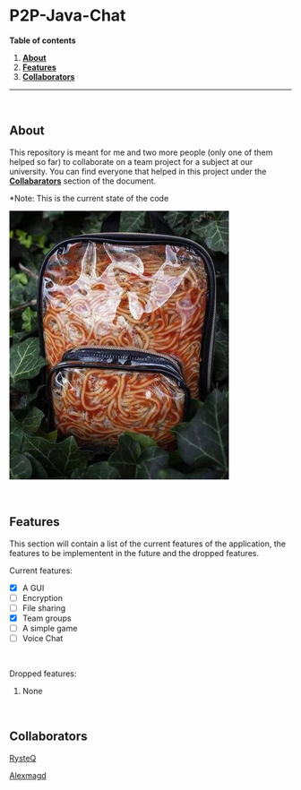 # P2P-Java-Chat

**Table of contents**
1. **[About](#about)**
2. **[Features](#features)**
4. **[Collaborators](#collaborators)**

---

<br>

## About

This repository is meant for me and two more people (only one of them helped so far) to collaborate on a team project for a subject at our university. You can find everyone that helped in this project under the **[Collabarators](#collaborators)** section of the document.

*Note: This is the current state of the code

![SPAGHETT](/misc/SPAGHETT.png)

<br>

## Features

This section will contain a list of the current features of the application, the features to be implementent in the future and the dropped features.

Current features:
- [x] A GUI
- [ ] Encryption
- [ ] File sharing
- [x] Team groups
- [ ] A simple game
- [ ] Voice Chat

<br>

Dropped features:
1. None

<br>

## Collaborators

[RysteQ](https://github.com/RysteQ)

[Alexmagd](https://github.com/alexmagd)
